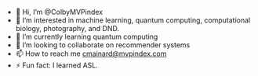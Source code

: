 - 👋 Hi, I’m @ColbyMVPindex
- 👀 I’m interested in machine learning, quantum computing, computational biology, photography, and DND.
- 🌱 I’m currently learning quantum computing
- 💞️ I’m looking to collaborate on recommender systems
- 📫 How to reach me cmainard@mvpindex.com
- ⚡ Fun fact: I learned ASL.

<!---
ColbyMVPindex/ColbyMVPindex is a ✨ special ✨ repository because its `README.md` (this file) appears on your GitHub profile.
You can click the Preview link to take a look at your changes.
--->
